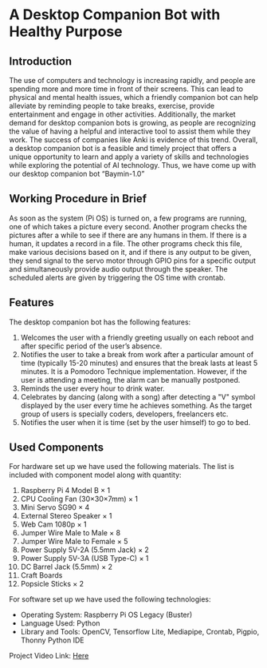 # A Desktop Companion Bot with Healthy Purpose

## Introduction

The use of computers and technology is increasing rapidly, and people are spending more and more time in front of their screens. This can lead to physical and mental health issues, which a friendly companion bot can help alleviate by reminding people to take breaks, exercise, provide entertainment and engage in other activities. Additionally, the market demand for desktop companion bots is growing, as people are recognizing the value of having a helpful and interactive tool to assist them while they work. The success of companies like Anki is evidence of this trend. Overall, a desktop companion bot is a feasible and timely project that offers a unique opportunity to learn and apply a variety of skills and technologies while exploring the potential of AI technology. Thus, we have come up with our desktop companion bot “Baymin-1.0”

## Working Procedure in Brief

As soon as the system (Pi OS) is turned on, a few programs are running, one of which takes a picture every second. Another program checks the pictures after a while to see if there are any humans in them. If there is a human, it updates a record in a file. The other programs check this file, make various decisions based on it, and if there is any output to be given, they send signal to the servo motor through GPIO pins for a specific output and simultaneously provide audio output through the speaker. The scheduled alerts are given by triggering the OS time with crontab.

## Features

The desktop companion bot has the following features:

1. Welcomes the user with a friendly greeting usually on each reboot and after specific period of the user’s absence.
2. Notifies the user to take a break from work after a particular amount of time (typically 15-20 minutes) and ensures that the break lasts at least 5 minutes. It is a Pomodoro Technique implementation. However, if the user is attending a meeting, the alarm can be manually postponed.
3. Reminds the user every hour to drink water.
4. Celebrates by dancing (along with a song) after detecting a "V" symbol displayed by the user every time he achieves something. As the target group of users is specially coders, developers, freelancers etc.
5. Notifies the user when it is time (set by the user himself) to go to bed.

## Used Components

For hardware set up we have used the following materials. The list is included with component model along with quantity:

1. Raspberry Pi 4 Model B × 1
2. CPU Cooling Fan (30×30×7mm) × 1
3. Mini Servo SG90 × 4
4. External Stereo Speaker × 1
5. Web Cam 1080p × 1
6. Jumper Wire Male to Male × 8
7. Jumper Wire Male to Female × 5
8. Power Supply 5V-2A (5.5mm Jack) × 2
9. Power Supply 5V-3A (USB Type-C) × 1
10. DC Barrel Jack (5.5mm) × 2
11. Craft Boards
12. Popsicle Sticks × 2

For software set up we have used the following technologies:

* Operating System: Raspberry Pi OS Legacy (Buster)
* Language Used: Python
* Library and Tools: OpenCV, Tensorflow Lite, Mediapipe, Crontab, Pigpio, Thonny Python IDE

Project Video Link: [Here](https://www.linkedin.com/posts/tarunnyamoye_desktopbot-cse-activity-7057788687606042625-lJ52) 

